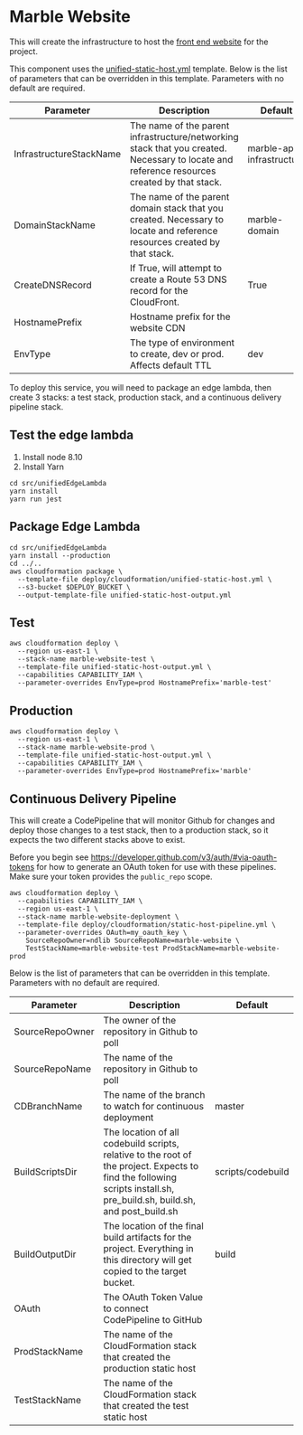 # Marble Website

This will create the infrastructure to host the [front end website](https://github.com/ndlib/marble-website) for the project.

This component uses the [unified-static-host.yml](/deploy/cloudformation/unified-static-host.yml) template. Below is the list of parameters that can be overridden in this template. Parameters with no default are required.

| Parameter | Description | Default |
|-----------|-------------|---------|
| InfrastructureStackName | The name of the parent infrastructure/networking stack that you created. Necessary to locate and reference resources created by that stack. | marble-app-infrastructure |
| DomainStackName | The name of the parent domain stack that you created. Necessary to locate and reference resources created by that stack. | marble-domain |
| CreateDNSRecord | If True, will attempt to create a Route 53 DNS record for the CloudFront. | True |
| HostnamePrefix | Hostname prefix for the website CDN |  |
| EnvType | The type of environment to create, dev or prod. Affects default TTL | dev |

To deploy this service, you will need to package an edge lambda, then create 3 stacks: a test stack, production stack, and a continuous delivery pipeline stack.

## Test the edge lambda
1. Install node 8.10
2. Install Yarn

```console
cd src/unifiedEdgeLambda
yarn install
yarn run jest
```

## Package Edge Lambda
```console
cd src/unifiedEdgeLambda
yarn install --production
cd ../..
aws cloudformation package \
  --template-file deploy/cloudformation/unified-static-host.yml \
  --s3-bucket $DEPLOY_BUCKET \
  --output-template-file unified-static-host-output.yml
```

## Test
```console
aws cloudformation deploy \
  --region us-east-1 \
  --stack-name marble-website-test \
  --template-file unified-static-host-output.yml \
  --capabilities CAPABILITY_IAM \
  --parameter-overrides EnvType=prod HostnamePrefix='marble-test'
```

## Production
```console
aws cloudformation deploy \
  --region us-east-1 \
  --stack-name marble-website-prod \
  --template-file unified-static-host-output.yml \
  --capabilities CAPABILITY_IAM \
  --parameter-overrides EnvType=prod HostnamePrefix='marble'
```

## Continuous Delivery Pipeline
This will create a CodePipeline that will monitor Github for changes and deploy those changes to a test stack, then to a production stack, so it expects the two different stacks above to exist.

Before you begin see https://developer.github.com/v3/auth/#via-oauth-tokens for how to generate an OAuth token for use with these pipelines. Make sure your token provides the `public_repo` scope.

```console
aws cloudformation deploy \
  --capabilities CAPABILITY_IAM \
  --region us-east-1 \
  --stack-name marble-website-deployment \
  --template-file deploy/cloudformation/static-host-pipeline.yml \
  --parameter-overrides OAuth=my_oauth_key \
    SourceRepoOwner=ndlib SourceRepoName=marble-website \
    TestStackName=marble-website-test ProdStackName=marble-website-prod
```

Below is the list of parameters that can be overridden in this template. Parameters with no default are required.

| Parameter | Description | Default |
|-----------|-------------|---------|
| SourceRepoOwner | The owner of the repository in Github to poll |  |
| SourceRepoName | The name of the repository in Github to poll |  |
| CDBranchName | The name of the branch to watch for continuous deployment | master |
| BuildScriptsDir | The location of all codebuild scripts, relative to the root of the project. Expects to find the following scripts install.sh, pre_build.sh, build.sh, and post_build.sh | scripts/codebuild |
| BuildOutputDir | The location of the final build artifacts for the project. Everything in this directory will get copied to the target bucket. | build |
| OAuth | The OAuth Token Value to connect CodePipeline to GitHub | |
| ProdStackName | The name of the CloudFormation stack that created the production static host | |
| TestStackName | The name of the CloudFormation stack that created the test static host |||

